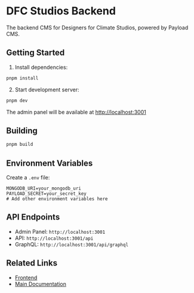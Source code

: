 # DFC Studios Backend

The backend CMS for Designers for Climate Studios, powered by Payload CMS.

## Getting Started

1. Install dependencies:

```bash
pnpm install
```

2. Start development server:

```bash
pnpm dev
```

The admin panel will be available at [http://localhost:3001](http://localhost:3001)

## Building

```bash
pnpm build
```

## Environment Variables

Create a `.env` file:

```env
MONGODB_URI=your_mongodb_uri
PAYLOAD_SECRET=your_secret_key
# Add other environment variables here
```

## API Endpoints

- Admin Panel: `http://localhost:3001`
- API: `http://localhost:3001/api`
- GraphQL: `http://localhost:3001/api/graphql`

## Related Links

- [Frontend](../studio)
- [Main Documentation](../../README.md)
